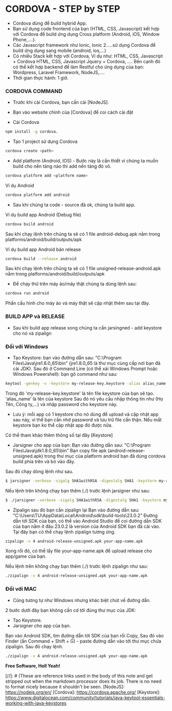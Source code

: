 # CORDOVA - STEP by STEP
* Cordova dùng để build hybrid App.
* Bạn sử dụng code frontend của bạn (HTML, CSS, Javascript) kết hợp với Cordova để build ứng dụng Cross platform (Android, iOS, Window Phone,....).
* Các Javascript framework như Ionic, Ionic 2.....sử dụng Cordova để build ứng dụng sang mobile (android, ios,...)
* Có nhiều Stack kết hợp với Cordova, Ví dụ như:
HTML, CSS, Javascript + Cordova
HTML, CSS, Javascript Jquery + Cordova,
....
Bên cạnh đó có thể kết hợp backend để làm Restful cho ứng dụng của bạn: Wordpress, Laravel Framework, NodeJS,....
* Thời gian thực hành: 1 giờ.

### CORDOVA COMMAND
* Trước khi cài Cordova, bạn cần cài [NodeJS].
* Bạn vào website chính của [Cordova] để coi cách cài đặt

* Cài Cordova
```sh
npm install -g cordova.
```

* Tạo 1 project sử dụng Cordova
```sh
cordova create <path>
```

* Add platform (Android, IOS) - Bước này là cần thiết vì chúng ta muốn build cho nền tảng nào thì add nền tảng đó vô.
```sh
cordova platform add <platform name>
```

Ví dụ Android
```sh
cordova platform add android
```

* Sau khi chúng ta code - source đã ok, chúng ta build app.

Ví dụ build app Android (Debug file)
```sh
cordova build android
```
Sau khi chạy lệnh trên chúng ta sẽ có 1 file android-debug.apk nằm trong
platforms/android/build/outputs/apk


Ví dụ build app Android bản release
```sh
cordova build --release android
```
Sau khi chạy lệnh trên chúng ta sẽ có 1 file unsigned-release-android.apk nằm trong
platforms/android/build/outputs/apk


* Để chạy thử trên máy ảo/máy thật chúng ta dùng lệnh sau:
```sh
cordova run android
```
Phần cấu hình cho máy ảo và máy thật sẽ cập nhật thêm sau tại đây.

### BUILD APP và RELEASE
* Sau khi build app release xong chúng ta cần jarsingned - add keystore cho nó và zipalign

### Đối với Windows
* Tạo Keystore:
bạn vào đường dẫn sau: "C:\Program Files\Java\jre1.8.0_65\bin"
(jre1.8.0_65 là thư mục cùng cấp nơi bạn đã cài JDK).
Sau đó ở Command Line (có thể xài Windows Prompt hoặc Windows Powershell): bạn gõ command như sau:
```sh
keytool -genkey -v -keystore my-release-key.keystore -alias alias_name -keyalg RSA -keysize 2048 -validity 10000
```
Trong đó
'my-release-key.keystore' là tên file keystore của bạn sẽ tạo.
'alias_name' là tên của keystore
Sau đó nó yêu cầu nhập thông tin như (Họ Tên, Công ty,...) và nhập password cho keystore này.

* Lưu ý: mỗi app có 1 keystore cho nó dùng để upload và cập nhật app sau này, vì thế bạn cần nhớ password và lưu trữ file cẩn thận.
Nếu mất keystore bạn ko thể cập nhật app đó được nữa.

Có thể tham khảo thêm thông số tại đây [Keystore]

* Jarsigner cho app của bạn:
Bạn vào đường dẫn sau: "C:\Program Files\Java\jdk1.8.0_65\bin"
Bạn copy file apk (android-release-unsigned.apk) trong thư mục của platform android bạn đã dùng cordova build phía trên và bỏ vào đây.

Sau đó chạy dòng lệnh như sau.
```sh
$ jarsigner -verbose -sigalg SHA1withRSA -digestalg SHA1 -keystore my-release-key.keystore android-release-unsigned.apk alias_name
```

Nếu lệnh trên không chạy bạn thêm (./) trước lệnh jarsigner như sau:
```sh
$ ./jarsigner -verbose -sigalg SHA1withRSA -digestalg SHA1 -keystore my-release-key.keystore android-release-unsigned.apk alias_name
```

* Zipalign sau đó bạn cần zipalign lại
Bạn vào đường dẫn sau: "C:\Users\TU\AppData\Local\Android\sdk\build-tools\23.0.2"
Đường dẫn tới SDK của bạn, có thể vào Android Studio để coi đường dẫn SDK của bạn nằm ở đâu
23.0.2 là version của Android SDK bạn đã cài vào.
Tại đây bạn có thể chạy lệnh zipalign tương ứng.

```sh
zipalign -v 4 android-release-unsigned.apk your-app-name.apk
```
Xong rồi đó, có thể lấy file your-app-name.apk để upload release cho app/game của bạn.

Nếu lệnh trên không chạy bạn thêm (./) trước lệnh zipalign như sau:
```sh
./zipalign -v 4 android-release-unsigned.apk your-app-name.apk
```

### Đối với MAC
* Cũng tương tự như Windows nhưng khác biệt chút về đường dẫn.

2 bước dưới đây bạn không cần cd tới đúng thư mục của JDK:
* Tạo Keystore.
* Jarsigner cho app của bạn.

Bạn vào Android SDK, tìm đường dẫn tới SDK của bạn rồi Copy,
Sau đó vào Finder (ấn Command + Shift + G) - paste đường dẫn vào tới thư mục chứa zipaligin.
Sau đó chạy lệnh.
```sh
./zipalign -v 4 android-release-unsigned.apk your-app-name.apk
```

**Free Software, Hell Yeah!**

[//]: # (These are reference links used in the body of this note and get stripped out when the markdown processor does its job. There is no need to format nicely because it shouldn't be seen.
[NodeJS]: <https://nodejs.org/en/>
[Cordova]: <https://cordova.apache.org/>
[Keystore]: <https://www.digitalocean.com/community/tutorials/java-keytool-essentials-working-with-java-keystores>

